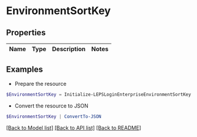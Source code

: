 # EnvironmentSortKey
## Properties

Name | Type | Description | Notes
------------ | ------------- | ------------- | -------------

## Examples

- Prepare the resource
```powershell
$EnvironmentSortKey = Initialize-LEPSLoginEnterpriseEnvironmentSortKey 
```

- Convert the resource to JSON
```powershell
$EnvironmentSortKey | ConvertTo-JSON
```

[[Back to Model list]](../README.md#documentation-for-models) [[Back to API list]](../README.md#documentation-for-api-endpoints) [[Back to README]](../README.md)

